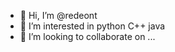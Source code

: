 - 👋 Hi, I’m @redeont
- 👀 I’m interested in python C++ java
- 💞️ I’m looking to collaborate on ...

<!---
redeont/redeont is a ✨ special ✨ repository because its `README.md` (this file) appears on your GitHub profile.
You can click the Preview link to take a look at your changes.
--->
